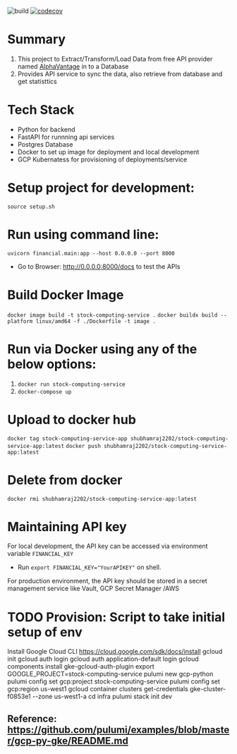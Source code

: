 ![build](https://github.com/shubhamraj2202/stock-computing-service/actions/workflows/github-actions.yml/badge.svg?event=push)
[![codecov](https://codecov.io/gh/shubhamraj2202/stock-computing-service/branch/main/graph/badge.svg?token=X9KIXXBOAV)](https://codecov.io/gh/shubhamraj2202/stock-computing-service)
# Summary
1. This project to Extract/Transform/Load Data from free API provider named [AlphaVantage](https://www.alphavantage.co/documentation/) in to a Database
2. Provides API service to sync the data, also retrieve from database and get statisttics 

# Tech Stack
- Python for backend
- FastAPI for runnning api services
- Postgres Database
- Docker to set up image for deployment and local development
- GCP Kubernatess for provisioning of deployments/service

# Setup project for development:
`source setup.sh`

# Run using command line:
`uvicorn financial.main:app --host 0.0.0.0 --port 8000`
- Go to Browser: http://0.0.0.0:8000/docs to test the APIs

# Build Docker Image
`docker image build -t stock-computing-service .`
`docker buildx build --platform linux/amd64 -f ./Dockerfile -t image .`

# Run via Docker using any of the below options:
1. `docker run stock-computing-service`
2. `docker-compose up`

# Upload to docker hub
`docker tag stock-computing-service-app shubhamraj2202/stock-computing-service-app:latest`
`docker push shubhamraj2202/stock-computing-service-app:latest`

# Delete from docker
`docker rmi shubhamraj2202/stock-computing-service-app:latest`

# Maintaining API key
For local development, the API key can be accessed via environment variable `FINANCIAL_KEY`
- Run `export FINANCIAL_KEY="YourAPIKEY"` on shell.  

For production environment, the API key should be stored in a secret management service like Vault, GCP Secret Manager /AWS


# TODO Provision: Script to take initial setup of env
Install Google Cloud CLI https://cloud.google.com/sdk/docs/install
gcloud init
gcloud auth login
gcloud auth application-default login
gcloud components install gke-gcloud-auth-plugin
export GOOGLE_PROJECT=stock-computing-service
pulumi new gcp-python
pulumi config set gcp:project stock-computing-service
pulumi config set gcp:region us-west1
gcloud container clusters get-credentials gke-cluster-f0853e1 --zone us-west1-a
cd infra
pulumi stack init dev
## Reference: https://github.com/pulumi/examples/blob/master/gcp-py-gke/README.md
